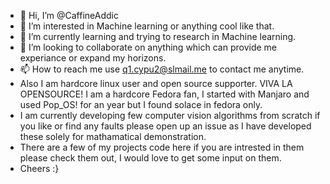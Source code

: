- 👋 Hi, I’m @CaffineAddic
- 👀 I’m interested in Machine learning or anything cool like that. 
- 🌱 I’m currently learning and trying to research in Machine learning. 
- 💞️ I’m looking to collaborate on anything which can provide me experiance or expand my horizons.
- 📫 How to reach me use q1.cypu2@slmail.me to contact me anytime.
- Also I am hardcore linux user and open source supporter. VIVA LA OPENSOURCE! I am a hardcore Fedora fan, I started with Manjaro and used Pop_OS! for an year but I found solace in fedora only.
- I am currently developing few computer vision algorithms from scratch if you like or find any faults please open up an issue as I have developed these solely for mathamatical demonstration.
- There are a few of my projects code here if you are intrested in them please check them out, I would love to get some input on them. 
- Cheers :}

<!---
CaffineAddic/CaffineAddic is a ✨ special ✨ repository because its `README.md` (this file) appears on your GitHub profile.
You can click the Preview link to take a look at your changes.
--->
